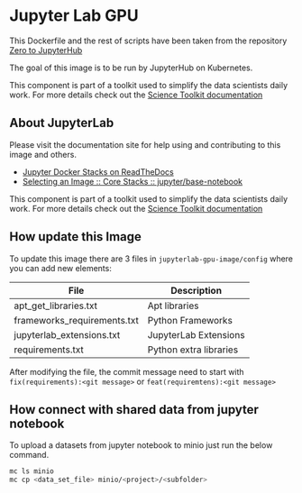 # Jupyter Lab GPU

This Dockerfile and the rest of scripts have been taken from the repository [Zero to JupyterHub](https://github.com/jupyter/docker-stacks/tree/master/base-notebook)

The goal of this image is to be run by JupyterHub on Kubernetes.

This component is part of a toolkit used to simplify the data scientists daily work.
For more details check out the [Science Toolkit documentation](https://intelygenz.github.io/science-toolkit/)


## About JupyterLab

Please visit the documentation site for help using and contributing to this image and others.

* [Jupyter Docker Stacks on ReadTheDocs](http://jupyter-docker-stacks.readthedocs.io/en/latest/index.html)
* [Selecting an Image :: Core Stacks :: jupyter/base-notebook](http://jupyter-docker-stacks.readthedocs.io/en/latest/using/selecting.html#jupyter-base-notebook)

This component is part of a toolkit used to simplify the data scientists daily work. 
For more details check out the [Science Toolkit documentation](https://intelygenz.github.io/science-toolkit/)

## How update this Image

To update this image there are 3 files in `jupyterlab-gpu-image/config` where you can add new elements:

| File                        | Description            |
| --------------------------- | ---------------------- |
| apt_get_libraries.txt       | Apt libraries          |
| frameworks_requirements.txt | Python Frameworks      |
| jupyterlab_extensions.txt   | JupyterLab Extensions  |
| requirements.txt            | Python extra libraries |

After modifying the file, the commit message need to start with `fix(requirements):<git message>` or `feat(requiremtens):<git message>`

## How connect  with shared data from jupyter notebook

To upload a datasets from jupyter notebook to minio just run the below command.

```bash
mc ls minio
mc cp <data_set_file> minio/<project>/<subfolder>
```
